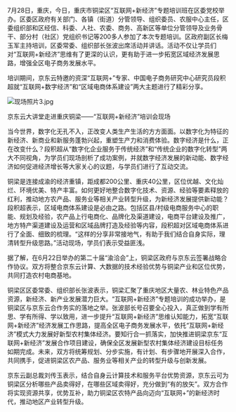 7月28日，重庆，今日，重庆市铜梁区“互联网+新经济”专题培训班在区委党校举办。区委区政府有关部门、各镇（街道）分管领导、组织委员、农服中心主任，区委组织部和区经信、科委、人社、农委、商务、高新区等单位分管领导及业务骨干、部分村（社区）党组织书记等200多人参加了本次专题培训。区政府副区长梅玉军主持培训，区委常委、组织部长张波出席活动并讲话。活动不仅让学员们对“互联网+新经济”思维有了更深的认识，更有助于进一步拓宽区域经济发展思路，增强全区电子商务发展水平。

培训期间，京东云特邀的资深“互联网+”专家、中国电子商务研究中心研究员段积超就“互联网+数字经济”和“区域电商体系建设”两大主题进行了精彩分享。

![现场照片3.jpg](http://img1.jcloudcs.com/cms/6714ea9d-2945-4231-9d03-41e173353cf020170731150905.jpg)

京东云大讲堂走进重庆铜梁——“互联网+新经济”培训会现场

当今世界，数字化无孔不入，正改变人类生产生活的方方面面。以数字化为特征的新经济、新商业和新服务蓬勃兴起，重塑生产力和消费体验。数字经济是什么，正在改变什么？段积超从“数字化企业服务于传统经济”和“传统企业的数字化转型”两大不同视角，为学员们现场剖析了成功案例，并就数字经济发展的新动能、数字经济如何促进经济增长等大家关心的议题，与学员们进行了互动交流。

铜梁是连接成渝的经济重镇，距成都200公里、重庆40公里，区位优越、文化灿烂、环境优美、特产丰富。如何更好地整合数字化技术、资源、经验等要素释放的红利，推动地方农产品、服务业等相关产业转型升级，为新经济发展提供新动能？段积超表示，区域电商体系建设是必由之路。包括区县/村级电商服务中心的职能、规划及经验，农产品上行电商化、品牌化及渠道建设，电商平台建设及推广，地方特产渠道建设及运营和区域品牌打造及经验等内容，段积超对区域电商体系进行了全面、细致的梳理。“这样的分享非常接地气，有助于我们结合自身实际，理清转型升级思路。”活动现场，学员们表示受益匪浅。

据了解，在6月22日举办的第二十届“渝洽会”上，铜梁区政府与京东云签署战略合作协议。双方将整合京东云计算、大数据的技术经验优势与铜梁产业和区位优势，共同打造农村电商基地。

铜梁区区委常委、组织部长张波表示，铜梁汇聚了重庆地区大量农、林业特色产品资源，新经济、新产业发展潜力巨大。“互联网+新经济”专题培训的成功举办，是铜梁区与京东云合作务实的落地之举。张波部长号召要全心投入，真正做到学有所思、学有所得、学以致用，进一步提升“互联网+新经济”思维认知能力，拓宽“互联网+新经济”经济发展工作思路，提高全区电子商务发展水平，依托“互联网+新经济”模式大力发展好新型农村集体经济。要知行合一抓落实，加快推进铜梁京东“互联网+新经济”发展合作项目建设，确保全区发展新型农村集体经济建设目标任务如期完成。未来，双方将统筹规划、分步实施，有计划、有步骤地开展深入合作，共同携手，促进铜梁区农产品、服务业等相关产业的转型升级与创新发展。

京东云副总裁刘传玉表示，结合自身云计算技术和服务平台优势资源，京东云可为铜梁区分析哪些产品卖得好，在哪些区域卖得好，充分做到“有的放矢”。双方合作将实现资源共享，优势互补，助力铜梁区农特产品向迈向“互联网+”的新经济时代，推动地区产业转型升级。